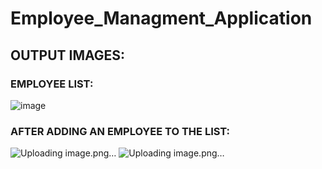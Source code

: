 # Employee_Managment_Application
## OUTPUT IMAGES:
### EMPLOYEE LIST:
![image](https://github.com/SdMdZahi7/Employee_Managment_Application/assets/94187572/0be27d99-5de8-4939-accc-fcd060e81e76)
### AFTER ADDING AN EMPLOYEE TO THE LIST:
![Uploading image.png…]()
![Uploading image.png…]()

